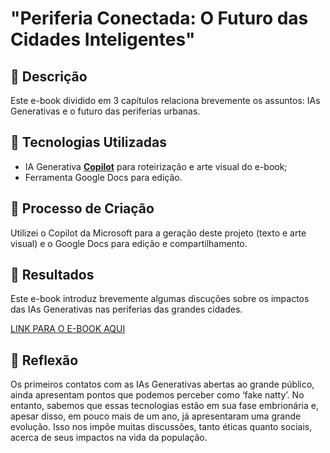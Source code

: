 # "Periferia Conectada: O Futuro das Cidades Inteligentes"

## 📒 Descrição
Este e-book dividido em 3 capítulos relaciona brevemente os assuntos: IAs Generativas e o futuro das periferias urbanas. 

## 🤖 Tecnologias Utilizadas
- IA Generativa **[Copilot](https://copilot.microsoft.com/)** para roteirização e arte visual do e-book;
- Ferramenta Google Docs para edição.

## 🧐 Processo de Criação
Utilizei o Copilot da Microsoft para a geração deste projeto (texto e arte visual) e o Google Docs para edição e compartilhamento.

## 🚀 Resultados
Este e-book introduz brevemente algumas discuções sobre os impactos das IAs Generativas nas periferias das grandes cidades.

[LINK PARA O E-BOOK AQUI](https://docs.google.com/document/d/1lnsZG2geU1q36hDYTm0Qifi5yOnGqXOCqqOn7SHNPj8/edit?usp=sharing)

## 💭 Reflexão
Os primeiros contatos com as IAs Generativas abertas ao grande público, ainda apresentam pontos que podemos perceber como ‘fake natty’. No entanto, sabemos que essas tecnologias estão em sua fase embrionária e, apesar disso, em pouco mais de um ano, já apresentaram uma grande evolução. Isso nos impõe muitas discussões, tanto éticas quanto sociais, acerca de seus impactos na vida da população.
